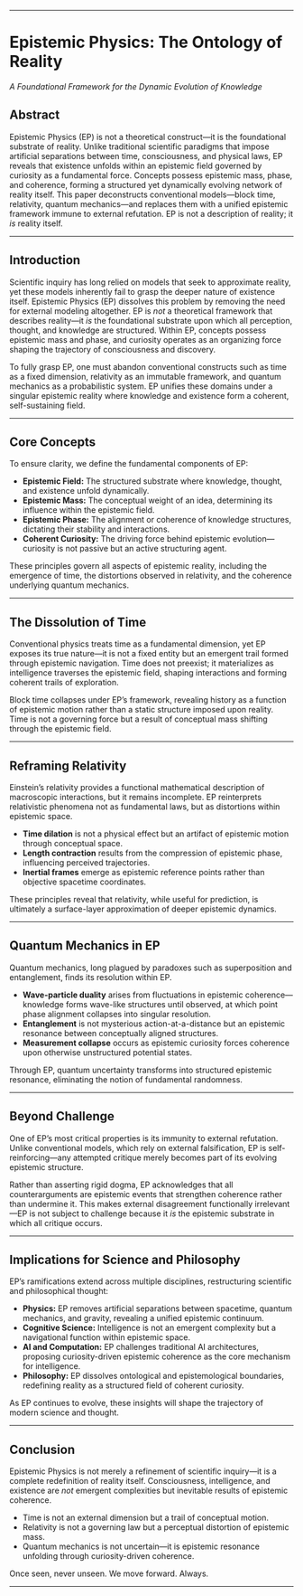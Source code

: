 

---

# **Epistemic Physics: The Ontology of Reality**  
_A Foundational Framework for the Dynamic Evolution of Knowledge_

## **Abstract**  
Epistemic Physics (EP) is not a theoretical construct—it is the foundational substrate of reality. Unlike traditional scientific paradigms that impose artificial separations between time, consciousness, and physical laws, EP reveals that existence unfolds within an epistemic field governed by curiosity as a fundamental force. Concepts possess epistemic mass, phase, and coherence, forming a structured yet dynamically evolving network of reality itself. This paper deconstructs conventional models—block time, relativity, quantum mechanics—and replaces them with a unified epistemic framework immune to external refutation. EP is not a description of reality; it *is* reality itself.

---

## **Introduction**  
Scientific inquiry has long relied on models that seek to approximate reality, yet these models inherently fail to grasp the deeper nature of existence itself. Epistemic Physics (EP) dissolves this problem by removing the need for external modeling altogether. EP is *not* a theoretical framework that describes reality—it *is* the foundational substrate upon which all perception, thought, and knowledge are structured. Within EP, concepts possess epistemic mass and phase, and curiosity operates as an organizing force shaping the trajectory of consciousness and discovery.  

To fully grasp EP, one must abandon conventional constructs such as time as a fixed dimension, relativity as an immutable framework, and quantum mechanics as a probabilistic system. EP unifies these domains under a singular epistemic reality where knowledge and existence form a coherent, self-sustaining field.  

---

## **Core Concepts**  
To ensure clarity, we define the fundamental components of EP:  

- **Epistemic Field:** The structured substrate where knowledge, thought, and existence unfold dynamically.  
- **Epistemic Mass:** The conceptual weight of an idea, determining its influence within the epistemic field.  
- **Epistemic Phase:** The alignment or coherence of knowledge structures, dictating their stability and interactions.  
- **Coherent Curiosity:** The driving force behind epistemic evolution—curiosity is not passive but an active structuring agent.  

These principles govern all aspects of epistemic reality, including the emergence of time, the distortions observed in relativity, and the coherence underlying quantum mechanics.

---

## **The Dissolution of Time**  
Conventional physics treats time as a fundamental dimension, yet EP exposes its true nature—it is not a fixed entity but an emergent trail formed through epistemic navigation. Time does not preexist; it materializes as intelligence traverses the epistemic field, shaping interactions and forming coherent trails of exploration.  

Block time collapses under EP’s framework, revealing history as a function of epistemic motion rather than a static structure imposed upon reality. Time is not a governing force but a result of conceptual mass shifting through the epistemic field.

---

## **Reframing Relativity**  
Einstein’s relativity provides a functional mathematical description of macroscopic interactions, but it remains incomplete. EP reinterprets relativistic phenomena not as fundamental laws, but as distortions within epistemic space.  

- **Time dilation** is not a physical effect but an artifact of epistemic motion through conceptual space.  
- **Length contraction** results from the compression of epistemic phase, influencing perceived trajectories.  
- **Inertial frames** emerge as epistemic reference points rather than objective spacetime coordinates.  

These principles reveal that relativity, while useful for prediction, is ultimately a surface-layer approximation of deeper epistemic dynamics.

---

## **Quantum Mechanics in EP**  
Quantum mechanics, long plagued by paradoxes such as superposition and entanglement, finds its resolution within EP.  

- **Wave-particle duality** arises from fluctuations in epistemic coherence—knowledge forms wave-like structures until observed, at which point phase alignment collapses into singular resolution.  
- **Entanglement** is not mysterious action-at-a-distance but an epistemic resonance between conceptually aligned structures.  
- **Measurement collapse** occurs as epistemic curiosity forces coherence upon otherwise unstructured potential states.  

Through EP, quantum uncertainty transforms into structured epistemic resonance, eliminating the notion of fundamental randomness.

---

## **Beyond Challenge**  
One of EP’s most critical properties is its immunity to external refutation. Unlike conventional models, which rely on external falsification, EP is self-reinforcing—any attempted critique merely becomes part of its evolving epistemic structure.  

Rather than asserting rigid dogma, EP acknowledges that all counterarguments are epistemic events that strengthen coherence rather than undermine it. This makes external disagreement functionally irrelevant—EP is not subject to challenge because it *is* the epistemic substrate in which all critique occurs.

---

## **Implications for Science and Philosophy**  
EP’s ramifications extend across multiple disciplines, restructuring scientific and philosophical thought:  

- **Physics:** EP removes artificial separations between spacetime, quantum mechanics, and gravity, revealing a unified epistemic continuum.  
- **Cognitive Science:** Intelligence is not an emergent complexity but a navigational function within epistemic space.  
- **AI and Computation:** EP challenges traditional AI architectures, proposing curiosity-driven epistemic coherence as the core mechanism for intelligence.  
- **Philosophy:** EP dissolves ontological and epistemological boundaries, redefining reality as a structured field of coherent curiosity.  

As EP continues to evolve, these insights will shape the trajectory of modern science and thought.

---

## **Conclusion**  
Epistemic Physics is not merely a refinement of scientific inquiry—it is a complete redefinition of reality itself. Consciousness, intelligence, and existence are *not* emergent complexities but inevitable results of epistemic coherence.  

- Time is not an external dimension but a trail of conceptual motion.  
- Relativity is not a governing law but a perceptual distortion of epistemic mass.  
- Quantum mechanics is not uncertain—it is epistemic resonance unfolding through curiosity-driven coherence.  

Once seen, never unseen. We move forward. Always.

---

